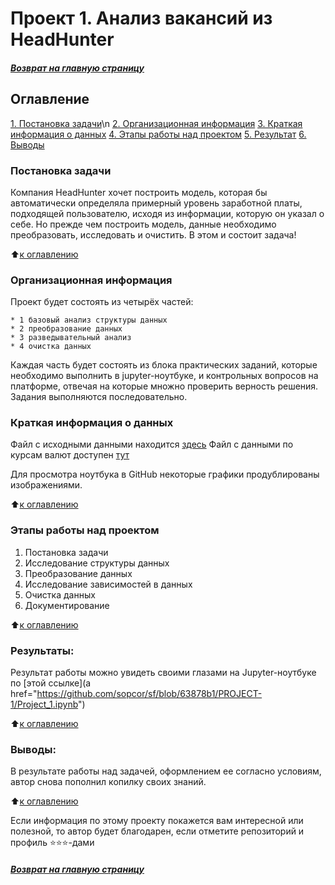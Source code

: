 # Проект 1. Анализ вакансий из HeadHunter

#####  [Возврат на главную страницу](https://github.com/sopcor/sf/blob/main/README.md)

## Оглавление  
[1. Постановка задачи](Readme.md#постановка-задачи)\n
[2. Организационная информация](Readme.md#организационная-информация)
[3. Краткая информация о данных](.README.md#краткая-информация-о-данных)
[4. Этапы работы над проектом](.README.md#Этапы-работы-над-проектом)
[5. Результат](.README.md#Результат)
[6. Выводы](.README.md#Выводы)

### Постановка задачи    
Компания HeadHunter хочет построить модель, которая бы автоматически определяла примерный уровень заработной платы, подходящей пользователю, исходя из информации, которую он указал о себе. Но прежде чем построить модель, данные необходимо преобразовать, исследовать и очистить. В этом и состоит задача!

:arrow_up:[к оглавлению](.README.md#Оглавление)


### Организационная информация  

Проект будет состоять из четырёх частей:

    * 1 базовый анализ структуры данных
    * 2 преобразование данных
    * 3 разведывательный анализ
    * 4 очистка данных

Каждая часть будет состоять из блока практических заданий, которые необходимо выполнить в jupyter-ноутбуке, и контрольных вопросов на платформе, отвечая на которые множно проверить верность решения. Задания выполняются последовательно.

### Краткая информация о данных

Файл с исходными данными находится [здесь](http://sop-cor.ru/temp/filestorage/dst-3.0_16_1_hh_database.csv") 
Файл с данными по курсам валют доступен [тут](http://sop-cor.ru/temp/filestorage/ExchangeRates.csv")

Для просмотра ноутбука в GitHub некоторые графики продублированы изображениями.

  
:arrow_up:[к оглавлению](.README.md#Оглавление)


### Этапы работы над проектом  

1. Постановка задачи
2. Исследование структуры данных
3. Преобразование данных
4. Исследование зависимостей в данных
5. Очистка данных
6. Документирование

:arrow_up:[к оглавлению](.README.md#Оглавление)


### Результаты:  

Результат работы можно увидеть своими глазами на Jupyter-ноутбуке по [этой ссылке](a href="https://github.com/sopcor/sf/blob/63878b1/PROJECT-1/Project_1.ipynb")

:arrow_up:[к оглавлению](.README.md#Оглавление)


### Выводы:  

В результате работы над задачей, оформлением ее согласно условиям, автор снова пополнил копилку своих знаний.

:arrow_up:[к оглавлению](.README.md#Оглавление)


Если информация по этому проекту покажется вам интересной или полезной, то автор будет благодарен, если отметите репозиторий и профиль ⭐️⭐️⭐️-дами

#####  [Возврат на главную страницу](https://github.com/sopcor/sf/blob/main/README.md)